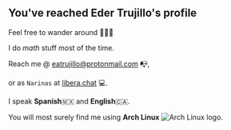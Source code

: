 ## You've reached Eder Trujillo's profile
Feel free to wander around 🌲🌲🌲

I do *math* stuff most of the time.

Reach me @ [eatrujillo@protonmail.com](mailto:eatrujillo@protonmail.com) 📭,

or as `Narinas` at [libera.chat](irc.libera.chat) 💻.

I speak **Spanish**🇲🇽 and **English**🇨🇦.

You will most surely find me using **Arch Linux** ![Arch Linux logo](https://upload.wikimedia.org/wikipedia/commons/a/a5/Archlinux-icon-crystal-64.svg).
